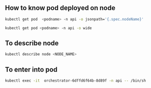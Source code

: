 ## How to know pod deployed on node
```sh
kubectl get pod  <podname> -n api -o jsonpath='{.spec.nodeName}'
```
```sh
kubectl get pod <podname> -n api -o wide
```
## To describe node
```sh
kubectl describe node <NODE_NAME>
```
## To enter into pod
```sh
kubectl exec -it  orchestrator-6dffd6f64b-8d89f -n api -- /bin/sh
```
